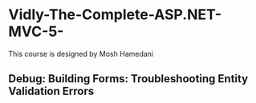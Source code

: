 # Vidly-The-Complete-ASP.NET-MVC-5-
This course is designed by Mosh Hamedani 

## Debug: Building Forms: Troubleshooting Entity Validation Errors